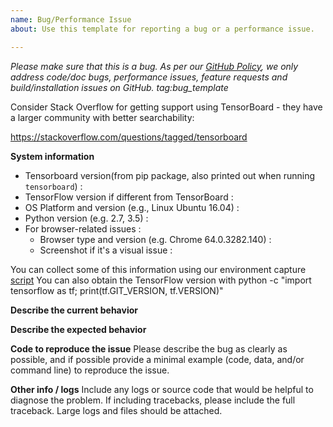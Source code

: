 ```yaml
---
name: Bug/Performance Issue
about: Use this template for reporting a bug or a performance issue.

---
```


<em>Please make sure that this is a bug. As per our [GitHub Policy](https://github.com/tensorflow/tensorflow/blob/master/ISSUES.md), we only address code/doc bugs, performance issues, feature requests and build/installation issues on GitHub. tag:bug_template</em>

Consider Stack Overflow for getting support using TensorBoard - they have a larger community with better searchability:

https://stackoverflow.com/questions/tagged/tensorboard

**System information**
- Tensorboard version(from pip package, also printed out when running `tensorboard`) :
- TensorFlow version if different from TensorBoard :
- OS Platform and version (e.g., Linux Ubuntu 16.04) :
- Python version (e.g. 2.7, 3.5) :
- For browser-related issues :
  - Browser type and version (e.g. Chrome 64.0.3282.140) :
  - Screenshot if it's a visual issue :


You can collect some of this information using our environment capture [script](https://github.com/tensorflow/tensorflow/tree/master/tools/tf_env_collect.sh)
You can also obtain the TensorFlow version with
python -c "import tensorflow as tf; print(tf.GIT_VERSION, tf.VERSION)"

**Describe the current behavior**

**Describe the expected behavior**

**Code to reproduce the issue**
Please describe the bug as clearly as possible, and if possible provide a minimal example (code, data, and/or command line) to reproduce the issue.

**Other info / logs**
Include any logs or source code that would be helpful to diagnose the problem. If including tracebacks, please include the full traceback. Large logs and files should be attached.
